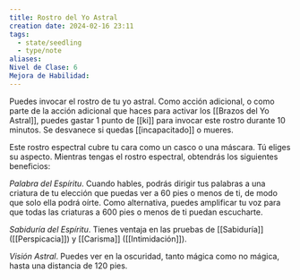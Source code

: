 ```yaml
---
title: Rostro del Yo Astral
creation date: 2024-02-16 23:11
tags:
  - state/seedling
  - type/note
aliases: 
Nivel de Clase: 6
Mejora de Habilidad:
---
```

Puedes invocar el rostro de tu yo astral. Como acción adicional, o como parte de la acción adicional que haces para activar los [[Brazos del Yo Astral]], puedes gastar 1 punto de [[ki]] para invocar este rostro durante 10 minutos. Se desvanece si quedas [[incapacitado]] o mueres.

Este rostro espectral cubre tu cara como un casco o una máscara. Tú eliges su aspecto.
Mientras tengas el rostro espectral, obtendrás los siguientes beneficios:

*Palabra del Espíritu*. Cuando hables, podrás dirigir tus palabras a una criatura de tu elección que
puedas ver a 60 pies o menos de ti, de modo que solo ella podrá oírte. Como alternativa, puedes
amplificar tu voz para que todas las criaturas a 600 pies o menos de ti puedan escucharte.

*Sabiduría del Espíritu*. Tienes ventaja en las pruebas de [[Sabiduría]] ([[Perspicacia]]) y [[Carisma]]
([[Intimidación]]).

*Visión Astral*. Puedes ver en la oscuridad, tanto mágica como no mágica, hasta una distancia de 120 pies.


